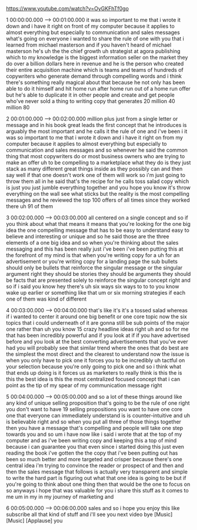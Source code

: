 https://www.youtube.com/watch?v=OyGKFhTf0go

1 00:00:00.000 --\> 00:01:00.000 it was so important to me that i wrote
it down and i have it right on front of my computer because it applies
to almost everything but especially to communication and sales messages
what's going on everyone i wanted to share the rule of one with you that
i learned from michael masterson and if you haven't heard of michael
masterson he's uh the the chief growth uh strategist at agora publishing
which to my knowledge is the biggest information seller on the market
they do over a billion dollars here in revenue and he is the person who
created their entire acquisition machine which is teams and teams of
hundreds of copywriters who generate demand through compelling words and
i think there's something really magical about that because he not only
has been able to do it himself and hit home run after home run out of a
home run offer but he's able to duplicate it in other people and create
and get people who've never sold a thing to writing copy that generates
20 million 40 million 80

2 00:01:00.000 --\> 00:02:00.000 million plus just from a single letter
or message and in his book great leads the first concept that he
introduces is arguably the most important and he calls it the rule of
one and i've been i it was so important to me that i wrote it down and i
have it right on from my computer because it applies to almost
everything but especially to communication and sales messages and so
whenever he said the common thing that most copywriters do or most
business owners who are trying to make an offer uh to be compelling to a
marketplace what they do is they just stack as many different great
things inside as they possibly can and then say well if that one doesn't
work one of them will work so i'm just going to throw them all in he
said that's the recipe for he calls toss salad copy which is just you
just jumble everything together and you hope you know it's throw
everything on the wall see what sticks but the reality is the most
compelling messages and he reviewed the top 100 offers of all times
since they worked there uh 91 of them

3 00:02:00.000 --\> 00:03:00.000 all centered on a single concept and so
if you think about what that means it means that you're looking for the
one big idea the one compelling message that has to be easy to
understand easy to believe and interesting or unique and so he said
those are the three elements of a one big idea and so when you're
thinking about the sales messaging and this has been really just i've
been i've been putting this at the forefront of my mind is that when
you're writing copy for a uh for an advertisement or you're writing copy
for a landing page the sub bullets should only be bullets that reinforce
the singular message or the singular argument right they should be
stories they should be arguments they should be facts that are presented
solely to reinforce the singular concept right and so if i said you know
hey there's uh six ways six ways to to to you know wake up earlier or
something like that um or six morning strategies if each one of them was
kind of different

4 00:03:00.000 --\> 00:04:00.000 that's like it's it's a tossed salad
whereas if i wanted to center it around one big benefit or one core
topic now the six topics that i could underneath of it are gonna still
be sub points of the major one rather than uh you know 15 crazy headline
ideas right uh and so for me that has been incredibly powerful and if
you look at if if you have advertised before and you look at the best
converting advertisements that you've ever had you will probably see
that similar trend where the ones that do best are the simplest the most
direct and the clearest to understand now the issue is when you only
have to pick one it forces you to be incredibly uh tactful on your
selection because you're only going to pick one and so i think what that
ends up doing is it forces us as marketers to really think is this the
is this the best idea is this the most centralized focused concept that
i can point as the tip of my spear of my communication message right

5 00:04:00.000 --\> 00:05:00.000 and so a lot of these things around
like any kind of unique selling proposition that's going to be the rule
of one right you don't want to have 19 selling propositions you want to
have one core one that everyone can immediately understand is is
counter-intuitive and uh is believable right and so when you put all
three of those things together then you have a message that's compelling
and people will take one step towards you and so um i have now like i
said i wrote that at the top of my computer and as i've been writing
copy and keeping this a top of mind because i can guarantee you that
even since i started doing this just even reading the book i've gotten
the the copy that i've been putting out has been so much better and more
targeted and crisper because there's one central idea i'm trying to
convince the reader or prospect of and then and then the sales message
that follows is actually very transparent and simple to write the hard
part is figuring out what that one idea is going to be but if you're
going to think about one thing then that would be the one to focus on so
anyways i hope that was valuable for you i share this stuff as it comes
to me um in my in my journey of marketing and

6 00:05:00.000 --\> 00:06:00.000 sales and so i hope you enjoy this like
subscribe all that kind of stuff and i'll see you next video bye
\[Music\] \[Music\] \[Applause\] you
